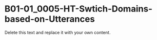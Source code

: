

# B01-01_0005-HT-Swtich-Domains-based-on-Utterances

Delete this text and replace it with your own content.
